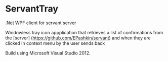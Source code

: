 ServantTray
===========

.Net WPF client for servant server

Windowless tray icon appplication that
retrieves a list of confirmations from the [server] (https://github.com/EPashkin/servant)
and when they are clicked in context menu by the user sends back

Build using Microsoft Visual Studio 2012.
